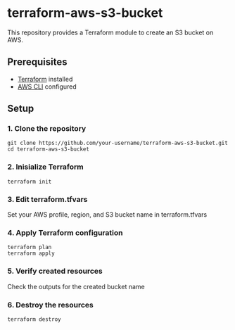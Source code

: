 # terraform-aws-s3-bucket

This repository provides a Terraform module to create an S3 bucket on AWS.

## Prerequisites

- [Terraform](https://www.terraform.io/downloads) installed
- [AWS CLI](https://docs.aws.amazon.com/cli/latest/userguide/install-cliv2.html) configured

## Setup

### 1. Clone the repository

```
git clone https://github.com/your-username/terraform-aws-s3-bucket.git
cd terraform-aws-s3-bucket
```

### 2. Inisialize Terraform

`terraform init`

### 3. Edit terraform.tfvars

Set your AWS profile, region, and S3 bucket name in terraform.tfvars

### 4. Apply Terraform configuration

```
terraform plan
terraform apply
```

### 5. Verify created resources

Check the outputs for the created bucket name

### 6. Destroy the resources

`terraform destroy`
